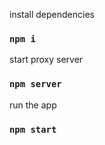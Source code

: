 install dependencies
### `npm i`

start proxy server 
### `npm server`

run the app
### `npm start`
